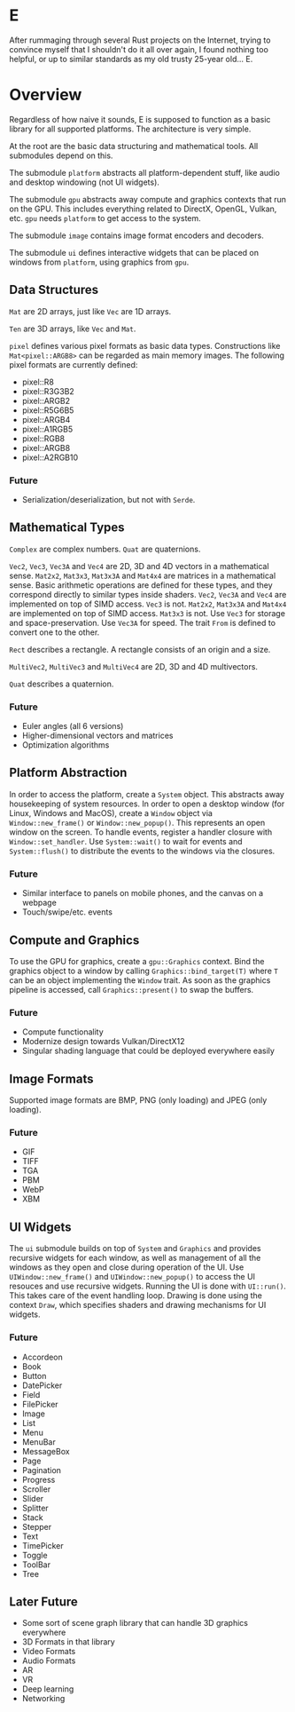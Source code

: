 # E

After rummaging through several Rust projects on the Internet, trying to
convince myself that I shouldn't do it all over again, I found nothing too
helpful, or up to similar standards as my old trusty 25-year old... E.

# Overview

Regardless of how naive it sounds, E is supposed to function as a basic library
for all supported platforms. The architecture is very simple.

At the root are the basic data structuring and mathematical tools. All
submodules depend on this.

The submodule `platform` abstracts all platform-dependent stuff, like audio and
desktop windowing (not UI widgets).

The submodule `gpu` abstracts away compute and graphics contexts that run on
the GPU. This includes everything related to DirectX, OpenGL, Vulkan, etc.
`gpu` needs `platform` to get access to the system.

The submodule `image` contains image format encoders and decoders.

The submodule `ui` defines interactive widgets that can be placed on windows
from `platform`, using graphics from `gpu`.

## Data Structures

`Mat` are 2D arrays, just like `Vec` are 1D arrays.

`Ten` are 3D arrays, like `Vec` and `Mat`.

`pixel` defines various pixel formats as basic data types. Constructions like
`Mat<pixel::ARGB8>` can be regarded as main memory images. The following pixel
formats are currently defined:

- pixel::R8
- pixel::R3G3B2
- pixel::ARGB2
- pixel::R5G6B5
- pixel::ARGB4
- pixel::A1RGB5
- pixel::RGB8
- pixel::ARGB8
- pixel::A2RGB10

### Future

- Serialization/deserialization, but not with `Serde`.

## Mathematical Types

`Complex` are complex numbers. `Quat` are quaternions.

`Vec2`, `Vec3`, `Vec3A` and `Vec4` are 2D, 3D and 4D vectors in a mathematical
sense. `Mat2x2`, `Mat3x3`, `Mat3x3A` and `Mat4x4` are matrices in a
mathematical sense. Basic arithmetic operations are defined for these types,
and they correspond directly to similar types inside shaders. `Vec2`, `Vec3A`
and `Vec4` are implemented on top of SIMD access. `Vec3` is not. `Mat2x2`,
`Mat3x3A` and `Mat4x4` are implemented on top of SIMD access. `Mat3x3` is not.
Use `Vec3` for storage and space-preservation. Use `Vec3A` for speed. The
trait `From` is defined to convert one to the other.

`Rect` describes a rectangle. A rectangle consists of an origin and a size.

`MultiVec2`, `MultiVec3` and `MultiVec4` are 2D, 3D and 4D multivectors.

`Quat` describes a quaternion.

### Future

- Euler angles (all 6 versions)
- Higher-dimensional vectors and matrices
- Optimization algorithms

## Platform Abstraction

In order to access the platform, create a `System` object. This abstracts away
housekeeping of system resources. In order to open a desktop window (for
Linux, Windows and MacOS), create a `Window` object via `Window::new_frame()`
or `Window::new_popup()`. This represents an open window on the screen. To
handle events, register a handler closure with `Window::set_handler`. Use
`System::wait()` to wait for events and `System::flush()` to distribute the
events to the windows via the closures.

### Future

- Similar interface to panels on mobile phones, and the canvas on a webpage
- Touch/swipe/etc. events

## Compute and Graphics

To use the GPU for graphics, create a `gpu::Graphics` context. Bind the
graphics object to a window by calling `Graphics::bind_target(T)` where `T`
can be an object implementing the `Window` trait. As soon as the graphics
pipeline is accessed, call `Graphics::present()` to swap the buffers.

### Future

- Compute functionality
- Modernize design towards Vulkan/DirectX12
- Singular shading language that could be deployed everywhere easily

## Image Formats

Supported image formats are BMP, PNG (only loading) and JPEG (only loading).

### Future

- GIF
- TIFF
- TGA
- PBM
- WebP
- XBM

## UI Widgets

The `ui` submodule builds on top of `System` and `Graphics` and provides
recursive widgets for each window, as well as management of all the windows
as they open and close during operation of the UI. Use
`UIWindow::new_frame()` and `UIWindow::new_popup()` to access the UI
resouces and use recursive widgets. Running the UI is done with `UI::run()`.
This takes care of the event handling loop. Drawing is done using the context
`Draw`, which specifies shaders and drawing mechanisms for UI widgets.

### Future

- Accordeon
- Book
- Button
- DatePicker
- Field
- FilePicker
- Image
- List
- Menu
- MenuBar
- MessageBox
- Page
- Pagination
- Progress
- Scroller
- Slider
- Splitter
- Stack
- Stepper
- Text
- TimePicker
- Toggle
- ToolBar
- Tree

## Later Future

- Some sort of scene graph library that can handle 3D graphics everywhere
- 3D Formats in that library
- Video Formats
- Audio Formats
- AR
- VR
- Deep learning
- Networking
